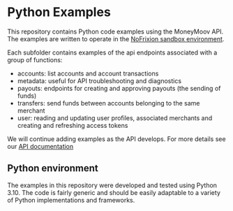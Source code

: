 # Python Examples
This repository contains Python code examples using the MoneyMoov API. The examples are written to operate in the [NoFrixion sandbox environment](https://docs.nofrixion.com/reference/sandbox).

Each subfolder contains examples of the api endpoints associated with a group of functions:

- accounts: list accounts and account transactions
- metadata: useful for API troubleshooting and diagnostics
- payouts: endpoints for creating and approving payouts (the sending of funds)
- transfers: send funds between accounts belonging to the same merchant
- user: reading and updating user profiles, associated merchants and creating and refreshing access tokens

We will continue adding examples as the API develops. For more details see our [API documentation](https://docs.nofrixion.com)

## Python environment

The examples in this repository were developed and tested using Python 3.10. The code is fairly generic and should be easily adaptable to a variety of Python implementations and frameworks.